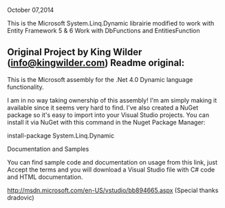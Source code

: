 October 07,2014

This is the Microsoft System.Linq.Dynamic librairie modified to work with Entity Framework 5 & 6
Work with DbFunctions and EntitiesFunction








Original Project  by King Wilder (info@kingwilder.com)
Readme original: 
----------------------------------------------------------------------------------
This is the Microsoft assembly for the .Net 4.0 Dynamic language functionality.

I am in no way taking ownership of this assembly!  I'm am simply making it available since it seems very hard to find.  I've also created a NuGet package so it's easy to import into your Visual Studio projects.  You can install it via NuGet with this command in the Nuget Package Manager:

install-package System.Linq.Dynamic

Documentation and Samples

You can find sample code and documentation on usage from this link, just Accept the terms and you will download a Visual Studio file with C# code and HTML documentation.

http://msdn.microsoft.com/en-US/vstudio/bb894665.aspx
(Special thanks dradovic)
